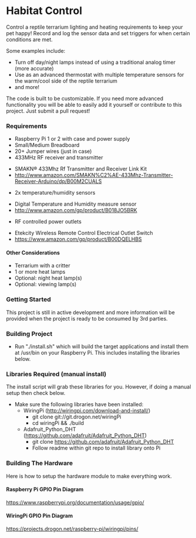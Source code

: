 # Habitat Control #

Control a reptile terrarium lighting and heating requirements to keep your pet happy! Record and log the sensor data and set triggers for when certain conditions are met.

Some examples include:

* Turn off day/night lamps instead of using a traditional analog timer (more accurate)
* Use as an advanced thermostat with multiple temperature sensors for the warm/cool side of the reptile terrarium
* and more!

The code is built to be customizable. If you need more advanced functionality you will be able to easily add it yourself or contribute to this project. Just submit a pull request!

### Requirements ###
* Raspberry Pi 1 or 2 with case and power supply
* Small/Medium Breadboard
* 20+ Jumper wires (just in case)
* 433MHz RF receiver and transmitter
 + SMAKN® 433Mhz Rf Transmitter and Receiver Link Kit
 + http://www.amazon.com/SMAKN%C2%AE-433Mhz-Transmitter-Receiver-Arduino/dp/B00M2CUALS
* 2x temperature/humidity sensors
 + Digital Temperature and Humidity measure sensor
 + http://www.amazon.com/gp/product/B018JO5BRK
* RF controlled power outlets
 + Etekcity Wireless Remote Control Electrical Outlet Switch
 + https://www.amazon.com/gp/product/B00DQELHBS

#### Other Considerations ####
* Terrarium with a critter
* 1 or more heat lamps
* Optional: night heat lamp(s)
* Optional: viewing lamp(s)

### Getting Started ###

This project is still in active development and more information will be provided when the project is ready to be consumed by 3rd parties.

### Building Project ###
* Run "./install.sh" which will build the target applications and install them at /usr/bin on your Raspberry Pi. This includes installing the libraries below.

### Libraries Required (manual install) ###

The install script will grab these libraries for you. However, if doing a manual setup then check below.

* Make sure the following libraries have been installed:
  - WiringPi (http://wiringpi.com/download-and-install/)
    + git clone git://git.drogon.net/wiringPi
    + cd wiringPi && ./build
  - Adafruit_Python_DHT (https://github.com/adafruit/Adafruit_Python_DHT)
    + git clone https://github.com/adafruit/Adafruit_Python_DHT
    + Follow readme within git repo to install library onto Pi

### Building The Hardware ###

Here is how to setup the hardware module to make everything work.

#### Raspberry Pi GPIO Pin Diagram ####
https://www.raspberrypi.org/documentation/usage/gpio/

#### WiringPi GPIO Pin Diagram ####
https://projects.drogon.net/raspberry-pi/wiringpi/pins/
